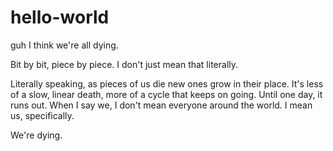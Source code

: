 # hello-world
guh
I think we're all dying.

Bit by bit, piece by piece. I don't just mean that literally. 

Literally speaking, as pieces of us die new ones grow in their place. It's less of a slow, linear death, more of a cycle that keeps on going. Until one day, it runs out.
When I say we, I don't mean everyone around the world. I mean us, specifically.

We're dying.
